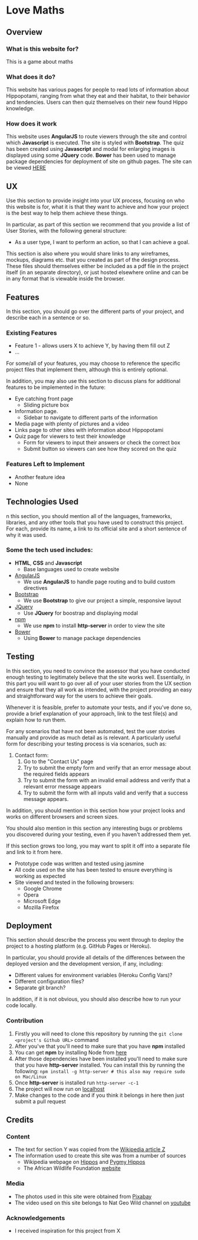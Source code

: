 # Love Maths

## Overview

### What is this website for?

This is a game about maths

### What does it do?

This website has various pages for people to read lots of information about Hippopotami, ranging from what they eat and their habitat, to their behavior and tendencies. Users can then quiz themselves on their new found Hippo knowledge.

### How does it work

This website uses **AngularJS** to route viewers through the site and control which **Javascript** is executed. The site is styled with **Bootstrap**. The quiz has been created using **Javascript** and modal for enlarging images is displayed using some **JQuery** code. **Bower** has been used to manage package dependencies for deployment of site on github pages. The site can be viewed [HERE](https://futoisaru.github.io/hippo/)

## UX

Use this section to provide insight into your UX process, focusing on who this website is for, what it is that they want to achieve and how your project is the best way to help them achieve these things.

In particular, as part of this section we recommend that you provide a list of User Stories, with the following general structure:

- As a user type, I want to perform an action, so that I can achieve a goal.

This section is also where you would share links to any wireframes, mockups, diagrams etc. that you created as part of the design process. These files should themselves either be included as a pdf file in the project itself (in an separate directory), or just hosted elsewhere online and can be in any format that is viewable inside the browser.

## Features

In this section, you should go over the different parts of your project, and describe each in a sentence or so.

### Existing Features

- Feature 1 - allows users X to achieve Y, by having them fill out Z
- ...

For some/all of your features, you may choose to reference the specific project files that implement them, although this is entirely optional.

In addition, you may also use this section to discuss plans for additional features to be implemented in the future:

- Eye catching front page
  - Sliding picture box
- Information page.
  - Sidebar to navigate to different parts of the information
- Media page with plenty of pictures and a video
- Links page to other sites with information about Hippopotami
- Quiz page for viewers to test their knowledge
  - Form for viewers to input their answers or check the correct box
  - Submit button so viewers can see how they scored on the quiz

### Features Left to Implement

- Another feature idea
- None

## Technologies Used

n this section, you should mention all of the languages, frameworks, libraries, and any other tools that you have used to construct this project. For each, provide its name, a link to its official site and a short sentence of why it was used.

### Some the tech used includes:

- **HTML**, **CSS** and **Javascript**
  - Base languages used to create website
- [AngularJS](https://angularjs.org/)
  - We use **AngularJS** to handle page routing and to build custom directives
- [Bootstrap](http://getbootstrap.com/)
  - We use **Bootstrap** to give our project a simple, responsive layout
- [JQuery](https://jquery.com)
  - Use **JQuery** for boostrap and displaying modal
- [npm](https://www.npmjs.com/)
  - We use **npm** to install **http-server** in order to view the site
- [Bower](https://bower.io)
  - Using **Bower** to manage package dependencies

## Testing

In this section, you need to convince the assessor that you have conducted enough testing to legitimately believe that the site works well. Essentially, in this part you will want to go over all of your user stories from the UX section and ensure that they all work as intended, with the project providing an easy and straightforward way for the users to achieve their goals.

Whenever it is feasible, prefer to automate your tests, and if you've done so, provide a brief explanation of your approach, link to the test file(s) and explain how to run them.

For any scenarios that have not been automated, test the user stories manually and provide as much detail as is relevant. A particularly useful form for describing your testing process is via scenarios, such as:

1. Contact form:
   1. Go to the "Contact Us" page
   2. Try to submit the empty form and verify that an error message about the required fields appears
   3. Try to submit the form with an invalid email address and verify that a relevant error message appears
   4. Try to submit the form with all inputs valid and verify that a success message appears.

In addition, you should mention in this section how your project looks and works on different browsers and screen sizes.

You should also mention in this section any interesting bugs or problems you discovered during your testing, even if you haven't addressed them yet.

If this section grows too long, you may want to split it off into a separate file and link to it from here.

- Prototype code was written and tested using jasmine
- All code used on the site has been tested to ensure everything is working as expected
- Site viewed and tested in the following browsers:
  - Google Chrome
  - Opera
  - Microsoft Edge
  - Mozilla Firefox

## Deployment

This section should describe the process you went through to deploy the project to a hosting platform (e.g. GitHub Pages or Heroku).

In particular, you should provide all details of the differences between the deployed version and the development version, if any, including:

- Different values for environment variables (Heroku Config Vars)?
- Different configuration files?
- Separate git branch?

In addition, if it is not obvious, you should also describe how to run your code locally.

### Contribution

1. Firstly you will need to clone this repository by running the `git clone <project's Github URL>` command
2. After you've that you'll need to make sure that you have **npm** installed
3. You can get **npm** by installing Node from [here](https://nodejs.org/en/)
4. After those dependencies have been installed you'll need to make sure that you have **http-server** installed. You can install this by running the following: `npm install -g http-server # this also may require sudo on Mac/Linux`
5. Once **http-server** is installed run `http-server -c-1`
6. The project will now run on [localhost](http://127.0.0.1:8080)
7. Make changes to the code and if you think it belongs in here then just submit a pull request

## Credits

### Content

- The text for section Y was copied from the [Wikipedia article Z](https://en.wikipedia.org/wiki/Z)
- The information used to create this site was from a number of sources
  - Wikipedia webpage on [Hippos](https://en.wikipedia.org/wiki/Hippopotamus) and [Pygmy Hippos](https://en.wikipedia.org/wiki/Pygmy_hippopotamus)
  - The African Wildlife Foundation [website](http://www.awf.org/wildlife-conservation/hippopotamus)

### Media

- The photos used in this site were obtained from [Pixabay](https://pixabay.com/)
- The video used on this site belongs to Nat Geo Wild channel on [youtube](https://www.youtube.com/watch?v=WfrG95GyU9U)

### Acknowledgements

- I received inspiration for this project from X
